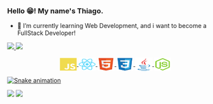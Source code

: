 
### Hello 😁! My name's Thiago.

- 🌱 I’m currently learning Web Development, and i want to become a FullStack Developer!
 </a>
 <div> 
  
  

<div>
  <a href="https://github.com/yThiagoFS">
  <img height="180em" src="https://github-readme-stats.vercel.app/api?username=yThiagoFS&show_icons=true&theme=tokyonight&include_all_commits=true&count_private=true"/>
  <img height="180em" src="https://github-readme-stats.vercel.app/api/top-langs/?username=yThiagoFS&layout=compact&langs_count=16&theme=tokyonight"/>
</div>
  
<div display="inline-block" align="center"><br>
  <img align="center" alt="Thi-Js" height="30" width="40" src="https://raw.githubusercontent.com/devicons/devicon/master/icons/javascript/javascript-plain.svg">
  
  <img align="center" alt="Thi-React" height="30" width="40" src="https://raw.githubusercontent.com/devicons/devicon/master/icons/react/react-original.svg">
  <img align="center" alt="Thi-HTML" height="30" width="40" src="https://raw.githubusercontent.com/devicons/devicon/master/icons/html5/html5-original.svg">
  <img align="center" alt="Thi-CSS" height="30" width="40" src="https://raw.githubusercontent.com/devicons/devicon/master/icons/css3/css3-original.svg">
  <img align="center" alt="Thi-CSS" height="30" width="40" src="https://raw.githubusercontent.com/devicons/devicon/master/icons/java/java-original.svg">
  <img align="center" alt="Thi-CSS" height="30" width="40" src="https://raw.githubusercontent.com/devicons/devicon/master/icons/nodejs/nodejs-original.svg">
</div>
  
 ![Snake animation](https://github.com/yThiagoFS/yThiagoFS/blob/output/github-contribution-grid-snake.svg)
  
<div>
 
  <a href = "mailto:thi.ferreira.silva03@gmail.com"><img src="https://img.shields.io/badge/Gmail-D14836?style=for-the-badge&logo=gmail&logoColor=white" target="_blank"></a>
  <a href="https://www.linkedin.com/in/thiago-ferreira-602aa1232/" target="_blank"><img src="https://img.shields.io/badge/-LinkedIn-%230077B5?style=for-the-badge&logo=linkedin&logoColor=white" target="_blank"></a>   
 

</div>
 


